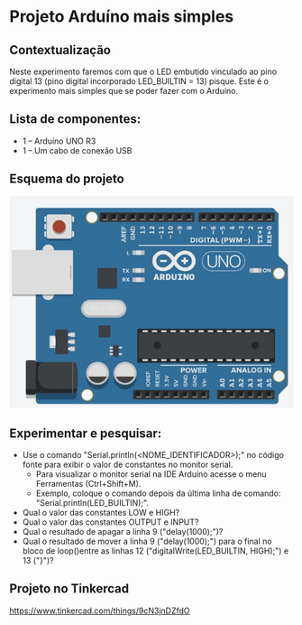 # Projeto Arduíno mais simples

## Contextualização

Neste experimento faremos com que o LED embutido vinculado ao pino digital 13 (pino digital incorporado LED_BUILTIN = 13) pisque. Este é o experimento  mais simples que se poder fazer com o Arduíno.

## Lista de componentes:

- 1 – Arduíno UNO R3
- 1 – Um cabo de conexão USB

## Esquema do projeto

![Esquema do projeto](esquema_projeto.jpg)

## Experimentar e pesquisar:

- Use o comando "Serial.println(<NOME_IDENTIFICADOR>);"  no código fonte para exibir o valor de constantes no monitor serial.
	- Para visualizar o monitor serial na IDE Arduíno acesse o menu Ferramentas (Ctrl+Shift+M).
	- Exemplo, coloque o comando depois da última linha de comando: "Serial.println(LED_BUILTIN);".
- Qual o valor das constantes LOW e HIGH?
- Qual o valor das constantes OUTPUT e INPUT?
- Qual o resultado de apagar a linha 9 ("delay(1000);")?
- Qual o resultado de mover a linha 9 ("delay(1000);") para o final no bloco de loop()entre as linhas 12 ("digitalWrite(LED_BUILTIN, HIGH);") e 13 ("}")?

## Projeto no Tinkercad

https://www.tinkercad.com/things/9cN3jnDZfdO
